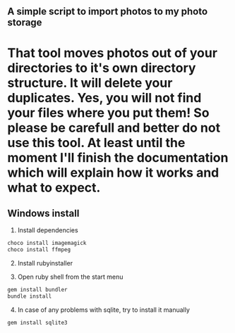 ## A simple script to import photos to my photo storage

# That tool moves photos out of your directories to it's own directory structure. It will delete your duplicates. Yes, you will not find your files where you put them! So please be carefull and better do not use this tool. At least until the moment I'll finish the documentation which will explain how it works and what to expect.

## Windows install

1. Install dependencies

```sh
choco install imagemagick
choco install ffmpeg
```

2. Install rubyinstaller

3. Open ruby shell from the start menu

```sh
gem install bundler
bundle install
```

4. In case of any problems with sqlite, try to install it manually

```sh
gem install sqlite3
```
